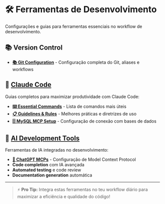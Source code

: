 # 🛠️ Ferramentas de Desenvolvimento

Configurações e guias para ferramentas essenciais no workflow de desenvolvimento.

## 📚 Version Control
- **[📚 Git Configuration](git/git.md)** - Configuração completa do Git, aliases e workflows

## 🤖 [Claude Code](claude_code/index.md)
Guias completos para maximizar produtividade com Claude Code:
- **[⌨️ Essential Commands](claude_code/cc_commands.md)** - Lista de comandos mais úteis
- **[📋 Guidelines & Rules](claude_code/cc_rules.md)** - Melhores práticas e diretrizes de uso
- **[🗄️ MySQL MCP Setup](claude_code/mysql_mcp_setup.md)** - Configuração de conexão com bases de dados

## 🤖 [AI Development Tools](ai_tools/index.md)
Ferramentas de IA integradas no desenvolvimento:
- **[💬 ChatGPT MCPs](ai_tools/chatgpt/MCPs_GPT.md)** - Configuração de Model Context Protocol
- **Code completion** com IA avançada
- **Automated testing** e code review
- **Documentation generation** automática

---

> ⚡ **Pro Tip:** Integra estas ferramentas no teu workflow diário para maximizar a eficiência e qualidade do código!